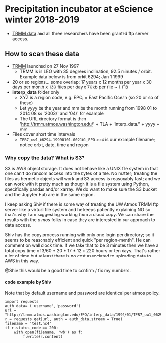 # Precipitation incubator at eScience winter 2018-2019

* [TRMM data](http:trmm.atmos.washington.edu) and all three researchers have been granted ftp server access.

## How to scan these data

* [TRMM](https://en.wikipedia.org/wiki/Tropical_Rainfall_Measuring_Mission) launched on 27 Nov 1997
  * TRMM is in LEO with 35 degrees inclination, 92.5 minutes / orbit. Example data below is from orbit 6294; Jan 1 1999
* 20 or so regions... some overlap; 17 years x 12 months per year x 30 days per month x 130 files per day x 70kb per file ~ 1.1TB
* **interp_data** folder only
  * XYZ is a region code, e.g. EPO/ = East Pacific Ocean (so 20 or so of these)
  * Let yyyy be the year and mm be the month running from 1998 01 to 2014 08 so '2003/' and '04/' for example
  * The URL directory format is then 'http://trmm.atmos.washington.edu/' + TLA + 'interp_data/' + yyyy + mm
* Files cover short time intervals
  * ```TPR7_uw1_06294.19990101.002101_EPO.nc4``` is our example filename; notice orbit, date, time and region


### Why copy the data? What is S3?


S3 is AWS object storage. It does not behave like a UNIX file system in that one can't do random access into the bytes of a file. No matter; treating the files as hermetic objects will work and S3 access is reasonably fast; and we can work with it pretty much as though it is a file system using Python, specifically pandas and/or xarray. We do want to make sure the S3 bucket and the Jupyter Hub are in the same region. 

I keep asking Shiv if there is some way of treating the UW Atmos TRMM ftp server like a virtual file system and he keeps patiently explaining NO so that's why I am suggesting working from a cloud copy. We can share the results with the *atmos* folks in case they are interested in our approach to data access. 

Shiv has the copy process running with only one login per directory; so it seems to be reasonably efficient and quick "per region-month". He can comment on wall clock time. If we take that to be 3 minutes then we have a total copy time of 3/60 * 20 * 17 * 12 = 220 hours or ten days. That's rather a lot of time but at least there is no cost associated to uploading data to AWS in this way.

@Shiv this would be a good time to confirm / fix my numbers.

#### code example by Shiv

Note that by default username and password are identical per atmos policy.

```
import requests
auth_data= ('username','password')
url = "http://trmm.atmos.washington.edu/EPO/interp_data/1999/01/TPR7_uw1_06294.19990101.002101_EPO.nc4"
r = requests.get(url, auth = auth_data,stream = True)
filename = 'test.nc4'
if r.status_code == 200:
    with open(filename, 'wb') as f:
        f.write(r.content)
```
